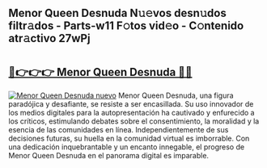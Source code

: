 ## Menor Queen Desnuda N𝚞𝚎vos desn𝚞dos filtr𝚊dos - Parts-w11 F𝚘tos vid𝚎o - C𝚘ntenido atr𝚊ctivo 27wPj

# <h2><a href="http://mbdmt2k.tromn.icu/?c=Menor+Queen+Desnuda">🔗👉👉👉 Menor Queen Desnuda 🔗🔗</a></h2>

[![Menor Queen Desnuda nuevo](https://i.imgur.com/pEAQMta.gif)](http://mbdmt2k.tromn.icu/?c=Menor+Queen+Desnuda)
Menor Queen Desnuda, una figura paradójica y desafiante, se resiste a ser encasillada. Su uso innovador de los medios digitales para la autopresentación ha cautivado y enfurecido a los críticos, estimulando debates sobre el consentimiento, la moralidad y la esencia de las comunidades en línea. Independientemente de sus decisiones futuras, su huella en la comunidad virtual es imborrable. Con una dedicación inquebrantable y un encanto innegable, el progreso de Menor Queen Desnuda en el panorama digital es imparable.
